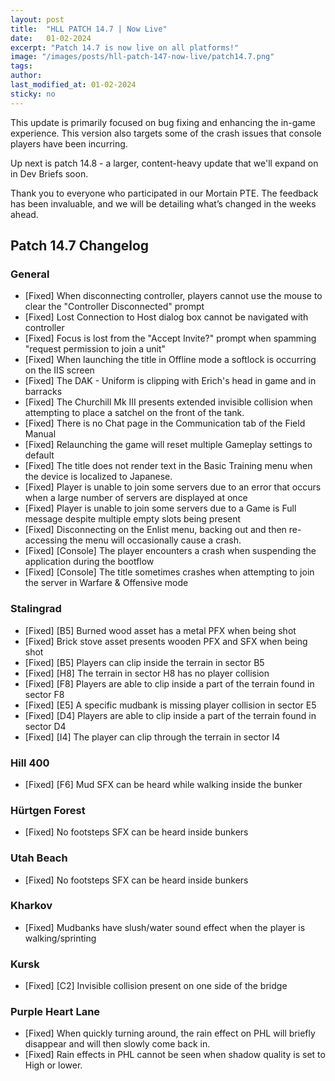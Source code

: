 ```yaml
---
layout: post
title:  "HLL PATCH 14.7 | Now Live"
date:   01-02-2024
excerpt: "Patch 14.7 is now live on all platforms!"
image: "/images/posts/hll-patch-147-now-live/patch14.7.png"
tags:
author:
last_modified_at: 01-02-2024
sticky: no
---
```


This update is primarily focused on bug fixing and enhancing the in-game experience. This version also targets some of the crash issues that console players have been incurring.

Up next is patch 14.8 - a larger, content-heavy update that we'll expand on in Dev Briefs soon.

Thank you to everyone who participated in our Mortain PTE. The feedback has been invaluable, and we will be detailing what’s changed in the weeks ahead.

## Patch 14.7 Changelog

### General

- [Fixed] When disconnecting controller, players cannot use the mouse to clear the "Controller Disconnected" prompt
- [Fixed] Lost Connection to Host dialog box cannot be navigated with controller
- [Fixed] Focus is lost from the "Accept Invite?" prompt when spamming "request permission to join a unit"
- [Fixed] When launching the title in Offline mode a softlock is occurring on the IIS screen
- [Fixed] The DAK - Uniform is clipping with Erich's head in game and in barracks
- [Fixed] The Churchill Mk III presents extended invisible collision when attempting to place a satchel on the front of the tank.
- [Fixed] There is no Chat page in the Communication tab of the Field Manual
- [Fixed] Relaunching the game will reset multiple Gameplay settings to default
- [Fixed] The title does not render text in the Basic Training menu when the device is localized to Japanese.
- [Fixed] Player is unable to join some servers due to an error that occurs when a large number of servers are displayed at once
- [Fixed] Player is unable to join some servers due to a Game is Full message despite multiple empty slots being present
- [Fixed] Disconnecting on the Enlist menu, backing out and then re-accessing the menu will occasionally cause a crash.
- [Fixed] [Console] The player encounters a crash when suspending the application during the bootflow
- [Fixed] [Console] The title sometimes crashes when attempting to join the server in Warfare & Offensive mode

### Stalingrad

- [Fixed] [B5] Burned wood asset has a metal PFX when being shot
- [Fixed] Brick stove asset presents wooden PFX and SFX when being shot
- [Fixed] [B5] Players can clip inside the terrain in sector B5
- [Fixed] [H8] The terrain in sector H8 has no player collision
- [Fixed] [F8] Players are able to clip inside a part of the terrain found in sector F8
- [Fixed] [E5] A specific mudbank is missing player collision in sector E5
- [Fixed] [D4] Players are able to clip inside a part of the terrain found in sector D4
- [Fixed] [I4] The player can clip through the terrain in sector I4

### Hill 400

- [Fixed] [F6] Mud SFX can be heard while walking inside the bunker

### Hürtgen Forest

- [Fixed] No footsteps SFX can be heard inside bunkers

### Utah Beach

- [Fixed] No footsteps SFX can be heard inside bunkers

### Kharkov

- [Fixed] Mudbanks have slush/water sound effect when the player is walking/sprinting

### Kursk

- [Fixed] [C2] Invisible collision present on one side of the bridge

### Purple Heart Lane

- [Fixed] When quickly turning around, the rain effect on PHL will briefly disappear and will then slowly come back in.
- [Fixed] Rain effects in PHL cannot be seen when shadow quality is set to High or lower.
